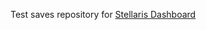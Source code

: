 Test saves repository for [Stellaris Dashboard](https://github.com/eliasdoehne/stellaris-dashboard)
